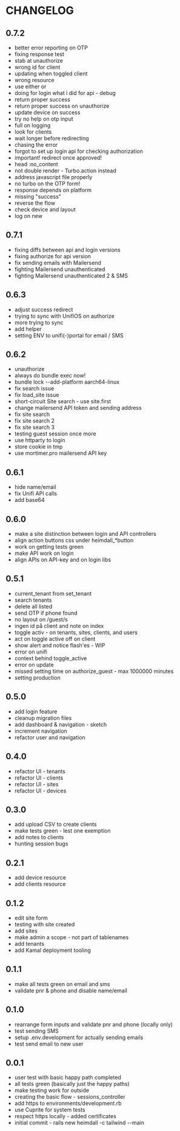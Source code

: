 # CHANGELOG

## 0.7.2

- better error reporting on OTP
- fixing response test
- stab at unauthorize
- wrong id for client
- updating when toggled client
- wrong resource
- use either or
- doing for login what i did for api - debug
- return proper success
- return proper success on unauthorize
- update device on success
- try no help on otp input
- full on logging
- look for clients
- wait longer before redirecting
- chasing the error
- forgot to set up login api for checking authorization
- important! redirect once approved!
- head :no_content
- not double render - Turbo.action instead
- address javascript file properly
- no turbo on the OTP form!
- response depends on platform
- missing "success"
- reverse the flow
- check device and layout
- log on new

## 0.7.1

- fixing diffs between api and login versions
- fixing authorize for api version
- fix sending emails with Mailersend
- fighting Mailersend unauthenticated
- fighting Mailersend unauthenticated 2 & SMS

## 0.6.3

- adjust success redirect
- trying to sync with UnifiOS on authorize
- more trying to sync
- add helper
- setting ENV to unifi(-)portal for email / SMS

## 0.6.2

- unauthorize
- always do bundle exec now!
- bundle lock --add-platform aarch64-linux
- fix search issue
- fix load_site issue
- short-circuit Site search - use site.first
- change mailersend API token and sending address
- fix site search
- fix site search 2
- fix site search 3
- testing guest session once more
- use httparty to login
- store cookie in tmp
- use mortimer.pro mailersend API key

## 0.6.1

- hide name/email
- fix Unifi API calls
- add base64

## 0.6.0

- make a site distinction between login and API controllers
- align action buttons css under heimdall_*button
- work on getting tests green
- make API work on login 
- align APIs on API-key and on login libs

## 0.5.1

- current_tenant from set_tenant
- search tenants
- delete all listed
- send OTP if phone found
- no layout on /guest/s
- ingen id på client and note on index
- toggle activ - on tenants, sites, clients, and users
- act on toggle active off on client
- show alert and notice flash'es - WIP
- error on unifi
- context behind toggle_active
- error on update
- missed setting time on authorize_guest - max 1000000 minutes
- setting production

## 0.5.0

- add login feature
- cleanup migration files
- add dashboard & navigation - sketch
- increment navigation
- refactor user and navigation

## 0.4.0

- refactor UI - tenants
- refactor UI - clients
- refactor UI - sites
- refactor UI - devices

## 0.3.0

- add upload CSV to create clients
- make tests green - lest one exemption
- add notes to clients
- hunting session bugs

## 0.2.1

- add device resource
- add clients resource

## 0.1.2

- edit site form
- testing with site created
- add sites
- make admin a scope - not part of tablenames
- add tenants
- add Kamal deployment tooling

## 0.1.1

- make all tests green on email and sms 
- validate pnr & phone and disable name/email

## 0.1.0

- rearrange form inputs and validate pnr and phone (locally only)
- test sending SMS
- setup .env.development for actually sending emails
- test send email to new user

## 0.0.1

- user test with basic happy path completed
- all tests green (basically just the happy paths)
- make testing work for outside
- creating the basic flow - sessions_controller
- add https to environments/development.rb
- use Cuprite for system tests
- respect https locally - added certificates
- initial commit - rails new heimdall -c tailwind --main
